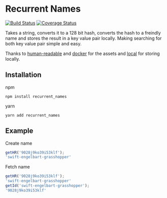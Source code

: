 # Recurrent Names
[![Build Status](https://travis-ci.org/dark0dave/recurrent_names.svg?branch=master)](https://travis-ci.org/dark0dave/recurrent_names)
[![Coverage Status](https://coveralls.io/repos/github/dark0dave/recurrent_names/badge.svg?branch=master)](https://coveralls.io/github/dark0dave/recurrent_names?branch=master)

Takes a string, converts it to a 128 bit hash,
converts the hash to a freindly name and stores the result in a
key value pair locally.
Making searching for both key value pair
simple and easy.

Thanks to [human-readable](https://www.npmjs.com/package/human-readable-ids)
and [docker](https://raw.githubusercontent.com/docker/docker-ce/4db928a87dfbff4f97f30e31f3178f99147c2163/components/engine/pkg/namesgenerator/names-generator.go)
for the assets and [local](https://www.npmjs.com/package/local-storage)
for storing locally.

## Installation

npm
````
npm install recurrent_names
````

yarn
````
yarn add recurrent_names
````

## Example

Create name
```js
getHR('9028j9ko39i53klf');
'swift-engelbart-grasshopper'
```

Fetch name
```js
getHR('9028j9ko39i53klf');
'swift-engelbart-grasshopper'
getId('swift-engelbart-grasshopper');
'9028j9ko39i53klf'
```

